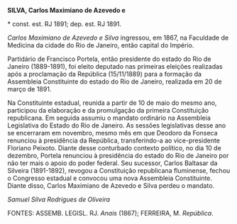 **SILVA, Carlos Maximiano de Azevedo e**

\* const. est. RJ 1891; dep. est. RJ 1891.

*Carlos Maximiano de Azevedo e Silva* ingressou, em 1867, na Faculdade
de Medicina da cidade do Rio de Janeiro, então capital do Império.

Partidário de Francisco Portela, então presidente do estado do Rio de
Janeiro (1889-1891), foi eleito deputado nas primeiras eleições
realizadas após a proclamação da República (15/11/1889) para a formação
da Assembleia Constituinte do estado do Rio de Janeiro, realizada em 20
de março de 1891.

Na Constituinte estadual, reunida a partir de 10 de maio do mesmo ano,
participou da elaboração e da promulgação da primeira Constituição
republicana. Em seguida assumiu o mandato ordinário na Assembleia
Legislativa do Estado do Rio de Janeiro. As sessões legislativas desse
ano se encerraram em novembro, mesmo mês em que Deodoro da Fonseca
renunciou à presidência da República, transferindo-a ao vice-presidente
Floriano Peixoto. Diante desse conturbado contexto político, no dia 10
de dezembro, Portela renunciou à presidência do estado do Rio de Janeiro
por não ter mais o apoio do poder federal. Seu sucessor, Carlos Baltasar
da Silveira (1891-1892), revogou a Constituição republicana fluminense,
fechou o Congresso estadual e convocou uma nova Assembleia Constituinte.
Diante disso, Carlos Maximiano de Azevedo e Silva perdeu o mandato.

*Samuel Silva Rodrigues de Oliveira*

FONTES: ASSEMB. LEGISL. RJ. *Anais* (1867); FERREIRA, M. *República*.
